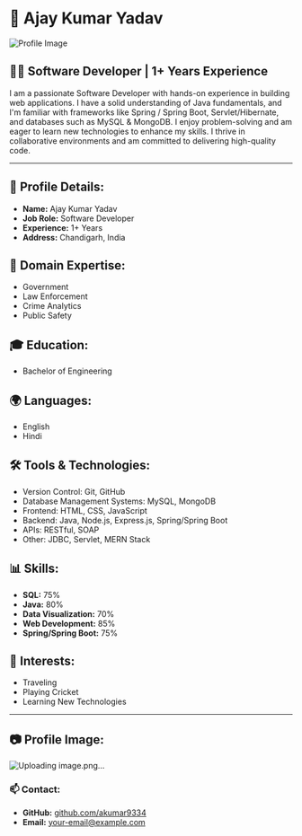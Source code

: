 # 💼 Ajay Kumar Yadav

![Profile Image](image.png)

## 👨‍💻 Software Developer | 1+ Years Experience

I am a passionate Software Developer with hands-on experience in building web applications. I have a solid understanding of Java fundamentals, and I'm familiar with frameworks like Spring / Spring Boot, Servlet/Hibernate, and databases such as MySQL & MongoDB. I enjoy problem-solving and am eager to learn new technologies to enhance my skills. I thrive in collaborative environments and am committed to delivering high-quality code.

---

## 📌 Profile Details:
- **Name:** Ajay Kumar Yadav  
- **Job Role:** Software Developer  
- **Experience:** 1+ Years  
- **Address:** Chandigarh, India  

## 📂 Domain Expertise:
- Government
- Law Enforcement
- Crime Analytics
- Public Safety

## 🎓 Education:
- Bachelor of Engineering

## 🌍 Languages:
- English
- Hindi

## 🛠 Tools & Technologies:
- Version Control: Git, GitHub
- Database Management Systems: MySQL, MongoDB
- Frontend: HTML, CSS, JavaScript
- Backend: Java, Node.js, Express.js, Spring/Spring Boot
- APIs: RESTful, SOAP
- Other: JDBC, Servlet, MERN Stack

## 📊 Skills:
- **SQL:** 75%
- **Java:** 80%
- **Data Visualization:** 70%
- **Web Development:** 85%
- **Spring/Spring Boot:** 75%

## 🎯 Interests:
- Traveling
- Playing Cricket
- Learning New Technologies

---

## 📷 Profile Image:
![Uploading image.png…]()


### 📫 Contact:
- **GitHub:** [github.com/akumar9334](https://github.com/akumar9334)
- **Email:** [your-email@example.com](mailto:your-email@example.com)

